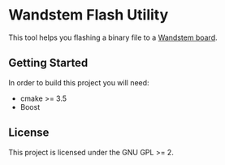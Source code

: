 # Wandstem Flash Utility

This tool helps you flashing a binary file to a [Wandstem board](http://miosix.org/wandstem.html).

## Getting Started

In order to build this project you will need:
- cmake >= 3.5
- Boost

## License

This project is licensed under the GNU GPL >= 2.

